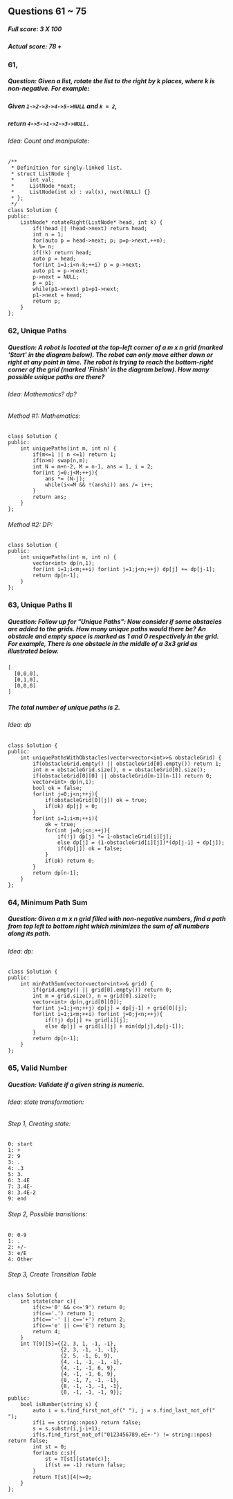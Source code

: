## Questions 61 ~ 75
##### Full score: 3 X 100
##### Actual score: 78 + 
### 61,
##### Question: Given a list, rotate the list to the right by k places, where k is non-negative. For example:
##### Given `1->2->3->4->5->NULL` and `k = 2`,
##### return `4->5->1->2->3->NULL.`
###### Idea: Count and manipulate:
```
/**
 * Definition for singly-linked list.
 * struct ListNode {
 *     int val;
 *     ListNode *next;
 *     ListNode(int x) : val(x), next(NULL) {}
 * };
 */
class Solution {
public:
    ListNode* rotateRight(ListNode* head, int k) {
        if(!head || !head->next) return head;
        int n = 1;
        for(auto p = head->next; p; p=p->next,++n);
        k %= n;
        if(!k) return head;
        auto p = head;
        for(int i=1;i<n-k;++i) p = p->next;
        auto p1 = p->next;
        p->next = NULL;
        p = p1;
        while(p1->next) p1=p1->next;
        p1->next = head;
        return p;
    }
};
```

### 62, Unique Paths
##### Question: A robot is located at the top-left corner of a m x n grid (marked 'Start' in the diagram below). The robot can only move either down or right at any point in time. The robot is trying to reach the bottom-right corner of the grid (marked 'Finish' in the diagram below). How many possible unique paths are there?
###### Idea: Mathematics? dp?
###### Method #1: Mathematics:
```
class Solution {
public:
    int uniquePaths(int m, int n) {
        if(m<=1 || n <=1) return 1;
        if(n>m) swap(n,m);
        int N = m+n-2, M = n-1, ans = 1, i = 2;
        for(int j=0;j<M;++j){
            ans *= (N-j);
            while(i<=M && !(ans%i)) ans /= i++;
        }
        return ans;
    }
};
```
###### Method #2: DP:
```
class Solution {
public:
    int uniquePaths(int m, int n) {
        vector<int> dp(n,1);
        for(int i=1;i<m;++i) for(int j=1;j<n;++j) dp[j] += dp[j-1];
        return dp[n-1];
    }
};
```

### 63, Unique Paths II
##### Question: Follow up for "Unique Paths": Now consider if some obstacles are added to the grids. How many unique paths would there be? An obstacle and empty space is marked as 1 and 0 respectively in the grid. For example, There is one obstacle in the middle of a 3x3 grid as illustrated below.
```
[
  [0,0,0],
  [0,1,0],
  [0,0,0]
]
```
##### The total number of unique paths is 2.
###### Idea: dp
```
class Solution {
public:
    int uniquePathsWithObstacles(vector<vector<int>>& obstacleGrid) {
        if(obstacleGrid.empty() || obstacleGrid[0].empty()) return 1;
        int m = obstacleGrid.size(), n = obstacleGrid[0].size();
        if(obstacleGrid[0][0] || obstacleGrid[m-1][n-1]) return 0;
        vector<int> dp(n,1);
        bool ok = false;
        for(int j=0;j<n;++j){
            if(obstacleGrid[0][j]) ok = true;
            if(ok) dp[j] = 0;
        }
        for(int i=1;i<m;++i){
            ok = true;
            for(int j=0;j<n;++j){
                if(!j) dp[j] *= 1-obstacleGrid[i][j];
                else dp[j] = (1-obstacleGrid[i][j])*(dp[j-1] + dp[j]);
                if(dp[j]) ok = false;
            }
            if(ok) return 0;
        }
        return dp[n-1];
    }
};
```

### 64, Minimum Path Sum
##### Question: Given a m x n grid filled with non-negative numbers, find a path from top left to bottom right which minimizes the sum of all numbers along its path.
###### Idea: dp:
```
class Solution {
public:
    int minPathSum(vector<vector<int>>& grid) {
        if(grid.empty() || grid[0].empty()) return 0;
        int m = grid.size(), n = grid[0].size();
        vector<int> dp(n,grid[0][0]);
        for(int j=1;j<n;++j) dp[j] = dp[j-1] + grid[0][j];
        for(int i=1;i<m;++i) for(int j=0;j<n;++j){
            if(!j) dp[j] += grid[i][j];
            else dp[j] = grid[i][j] + min(dp[j],dp[j-1]);
        }
        return dp[n-1];
    }
};
```

### 65, Valid Number
##### Question: Validate if a given string is numeric.
###### Idea: state transformation:
###### Step 1, Creating state:
```
0: start
1: +
2: 9
3: .
4: .3
5: 3.
6: 3.4E
7: 3.4E-
8: 3.4E-2
9: end
```
###### Step 2, Possible transitions:
```
0: 0-9
1: .
2: +/-
3: e/E
4: Other
```
###### Step 3, Create Transition Table
```
class Solution {
    int state(char c){
        if(c>='0' && c<='9') return 0;
        if(c=='.') return 1;
        if(c=='-' || c=='+') return 2;
        if(c=='e' || c=='E') return 3;
        return 4;
    }
    int T[9][5]={{2, 3, 1, -1, -1},
                 {2, 3, -1, -1, -1},
                 {2, 5, -1, 6, 9},
                 {4, -1, -1, -1, -1},
                 {4, -1, -1, 6, 9},
                 {4, -1, -1, 6, 9},
                 {8, -1, 7, -1, -1},
                 {8, -1, -1, -1, -1},
                 {8, -1, -1, -1, 9}};
public:
    bool isNumber(string s) {
        auto i = s.find_first_not_of(" "), j = s.find_last_not_of(" ");
        if(i == string::npos) return false;
        s = s.substr(i,j-i+1);
        if(s.find_first_not_of("0123456789.eE+-") != string::npos) return false;
        int st = 0;
        for(auto c:s){
            st = T[st][state(c)];
            if(st == -1) return false;
        }
        return T[st][4]>=0;
    }
};
```









